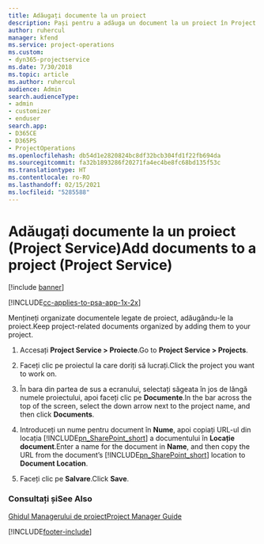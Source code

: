 ```yaml
---
title: Adăugați documente la un proiect
description: Pași pentru a adăuga un document la un proiect în Project Service
author: ruhercul
manager: kfend
ms.service: project-operations
ms.custom:
- dyn365-projectservice
ms.date: 7/30/2018
ms.topic: article
ms.author: ruhercul
audience: Admin
search.audienceType:
- admin
- customizer
- enduser
search.app:
- D365CE
- D365PS
- ProjectOperations
ms.openlocfilehash: db54d1e2820824bc8df32bcb304fd1f22fb694da
ms.sourcegitcommit: fa32b1893286f20271fa4ec4be8fc68bd135f53c
ms.translationtype: HT
ms.contentlocale: ro-RO
ms.lasthandoff: 02/15/2021
ms.locfileid: "5285588"
---
```

# <a name="add-documents-to-a-project-project-service"></a><span data-ttu-id="fb658-103">Adăugați documente la un proiect (Project Service)</span><span class="sxs-lookup"><span data-stu-id="fb658-103">Add documents to a project (Project Service)</span></span>

[!include [banner](../includes/psa-now-project-operations.md)]

[!INCLUDE[cc-applies-to-psa-app-1x-2x](../includes/cc-applies-to-psa-app-1x-2x.md)]

<span data-ttu-id="fb658-104">Mențineți organizate documentele legate de proiect, adăugându-le la proiect.</span><span class="sxs-lookup"><span data-stu-id="fb658-104">Keep project-related documents organized by adding them to your project.</span></span>  
  
1. <span data-ttu-id="fb658-105">Accesați **Project Service > Proiecte**.</span><span class="sxs-lookup"><span data-stu-id="fb658-105">Go to **Project Service > Projects**.</span></span>  
  
2. <span data-ttu-id="fb658-106">Faceți clic pe proiectul la care doriți să lucrați.</span><span class="sxs-lookup"><span data-stu-id="fb658-106">Click the project you want to work on.</span></span>  
  
3. <span data-ttu-id="fb658-107">În bara din partea de sus a ecranului, selectați săgeata în jos de lângă numele proiectului, apoi faceți clic pe **Documente**.</span><span class="sxs-lookup"><span data-stu-id="fb658-107">In the bar across the top of the screen, select the down arrow next to the project name, and then click **Documents**.</span></span>  
  
4. <span data-ttu-id="fb658-108">Introduceți un nume pentru document în **Nume**, apoi copiați URL-ul din locația [!INCLUDE[pn_SharePoint_short](../includes/pn-sharepoint-short.md)] a documentului în **Locație document**.</span><span class="sxs-lookup"><span data-stu-id="fb658-108">Enter a name for the document in **Name**,  and then copy the URL from the document’s [!INCLUDE[pn_SharePoint_short](../includes/pn-sharepoint-short.md)] location to **Document Location**.</span></span>  
  
5. <span data-ttu-id="fb658-109">Faceți clic pe **Salvare**.</span><span class="sxs-lookup"><span data-stu-id="fb658-109">Click **Save**.</span></span>  
  
### <a name="see-also"></a><span data-ttu-id="fb658-110">Consultați și</span><span class="sxs-lookup"><span data-stu-id="fb658-110">See Also</span></span>  
 [<span data-ttu-id="fb658-111">Ghidul Managerului de proiect</span><span class="sxs-lookup"><span data-stu-id="fb658-111">Project Manager Guide</span></span>](../psa/project-manager-guide.md)


[!INCLUDE[footer-include](../includes/footer-banner.md)]